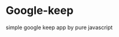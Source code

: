 # Google-keep
simple google keep app by pure javascript
<a href="https://sagormiah.github.io/Google-keep/"></a>
